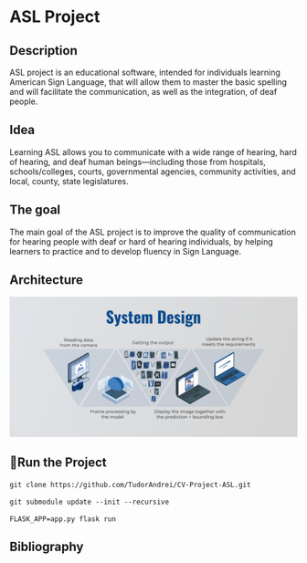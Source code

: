 # ASL Project

## Description

ASL project is an educational software, intended for individuals learning American Sign Language, that will allow them to master the basic spelling and will facilitate the communication, as well as the integration, of deaf people.
 
## Idea 

Learning ASL allows you to communicate with a wide range of hearing, hard of hearing, and deaf human beings—including those from hospitals, schools/colleges, courts, governmental agencies, community activities, and local, county, state legislatures.

## The goal

The main goal of the ASL project is to improve the quality of communication for hearing people with deaf or hard of hearing individuals, by helping learners to practice and to develop fluency in Sign Language.

## Architecture

![alt text](static/images/system_design.png?raw=true)

##  🚩Run the Project

```
git clone https://github.com/TudorAndrei/CV-Project-ASL.git
```
```
git submodule update --init --recursive
```
```
FLASK_APP=app.py flask run
```

## Bibliography
